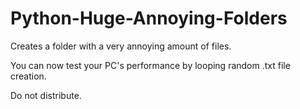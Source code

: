 # Python-Huge-Annoying-Folders
Creates a folder with a very annoying amount of files.

You can now test your PC's performance by looping random .txt file creation.

Do not distribute.
